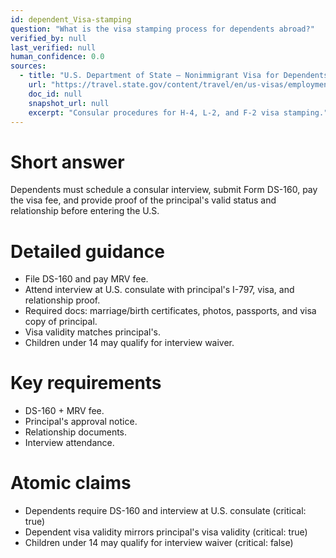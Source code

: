 ```yaml
---
id: dependent_Visa-stamping
question: "What is the visa stamping process for dependents abroad?"
verified_by: null
last_verified: null
human_confidence: 0.0
sources:
  - title: "U.S. Department of State – Nonimmigrant Visa for Dependents"
    url: "https://travel.state.gov/content/travel/en/us-visas/employment.html"
    doc_id: null
    snapshot_url: null
    excerpt: "Consular procedures for H-4, L-2, and F-2 visa stamping."
---
```


# Short answer
Dependents must schedule a consular interview, submit Form DS-160, pay the visa fee, and provide proof of the principal's valid status and relationship before entering the U.S.

# Detailed guidance
- File DS-160 and pay MRV fee.  
- Attend interview at U.S. consulate with principal's I-797, visa, and relationship proof.  
- Required docs: marriage/birth certificates, photos, passports, and visa copy of principal.  
- Visa validity matches principal's.  
- Children under 14 may qualify for interview waiver.  

# Key requirements
- DS-160 + MRV fee.  
- Principal's approval notice.  
- Relationship documents.  
- Interview attendance.  

# Atomic claims
- Dependents require DS-160 and interview at U.S. consulate (critical: true)
- Dependent visa validity mirrors principal's visa validity (critical: true)
- Children under 14 may qualify for interview waiver (critical: false)

